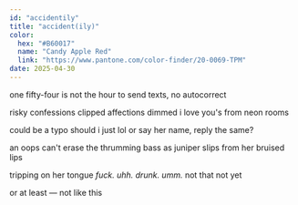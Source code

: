 ```yaml
---
id: "accidentily"
title: "accident(ily)"
color:
  hex: "#B60017"
  name: "Candy Apple Red"
  link: "https://www.pantone.com/color-finder/20-0069-TPM"
date: 2025-04-30
---
```

one fifty-four
is not the hour
to send texts,
no autocorrect

risky confessions
clipped affections
dimmed i love you's
from neon rooms

could be a typo
should i just lol
or say her name,
reply the same?
            
an oops can't erase
the thrumming bass
as juniper slips
from her bruised lips

tripping on her tongue
*fuck. uhh. drunk. umm.*
not that
not yet

or at least —
not like this 